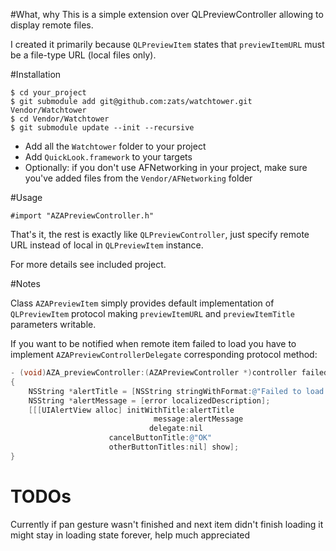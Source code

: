#What, why
This is a simple extension over QLPreviewController allowing to display remote files.

I created it primarily because `QLPreviewItem` states that `previewItemURL` must be a file-type URL (local files only).

#Installation

	$ cd your_project
	$ git submodule add git@github.com:zats/watchtower.git Vendor/Watchtower
	$ cd Vendor/Watchtower
	$ git submodule update --init --recursive
	
* Add all the `Watchtower` folder to your project
* Add `QuickLook.framework` to your targets
* Optionally: if you don't use AFNetworking in your project, make sure you've added files from the `Vendor/AFNetworking` folder 

#Usage

	#import "AZAPreviewController.h"

That's it, the rest is exactly like `QLPreviewController`, just specify remote URL instead of local in `QLPreviewItem` instance.

For more details see included project.

#Notes

Class `AZAPreviewItem` simply provides default implementation of `QLPreviewItem` protocol making `previewItemURL` and `previewItemTitle` parameters writable.

If you want to be notified when remote item failed to load you have to implement `AZAPreviewControllerDelegate` corresponding protocol method:

```objective-c
- (void)AZA_previewController:(AZAPreviewController *)controller failedToLoadRemotePreviewItem:(id<QLPreviewItem>)previewItem withError:(NSError *)error
{
	NSString *alertTitle = [NSString stringWithFormat:@"Failed to load file %@", previewItem.previewItemURL];
	NSString *alertMessage = [error localizedDescription];
	[[[UIAlertView alloc] initWithTitle:alertTitle
								message:alertMessage
							   delegate:nil
					  cancelButtonTitle:@"OK"
					  otherButtonTitles:nil] show];
}
```


# TODOs

Currently if pan gesture wasn't finished and next item didn't finish loading it might stay in loading state forever, help much appreciated
